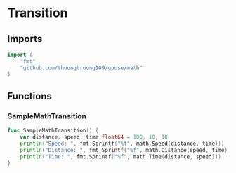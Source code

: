# Transition

## Imports

```go
import (
	"fmt"	"github.com/thuongtruong109/gouse/math")
```
## Functions


### SampleMathTransition

```go
func SampleMathTransition() {
	var distance, speed, time float64 = 100, 10, 10
	println("Speed: ", fmt.Sprintf("%f", math.Speed(distance, time)))
	println("Distance: ", fmt.Sprintf("%f", math.Distance(speed, time)))
	println("Time: ", fmt.Sprintf("%f", math.Time(distance, speed)))
}```
